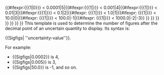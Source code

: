 <includeonly>{{#ifexpr:{{{1|0}}} < 0.0001|5|{{#ifexpr:{{{1|}}} < 0.001|4|{{#ifexpr:{{{1|}}} < 0.01|3|{{#ifexpr:{{{1|}}} < 0.1|2|{{#ifexpr: {{{1|}}} < 1.0|1|{{#ifexpr: {{{1|}}} < 10.0|0|{{#ifexpr: {{{1|}}} < 100.0|-1|{{#ifexpr: {{{1|}}} < 1000.0|-2|-3}} }} }} }} }} }} }} }}</includeonly><noinclude>
This template is used to determine the number of figures after the decimal point of an uncertain quantity
to display.  Its syntax is:

<nowiki>{{Sigfigs|</nowiki> ''uncertainty-value''}}.

For example:
* <nowiki>{{Sigfigs|0.0002}}</nowiki> is 4,
* <nowiki>{{Sigfigs|0.005}}</nowiki> is 3,
* <nowiki>{{Sigfigs|50.0}}</nowiki> is -1,
and so on.
</noinclude>